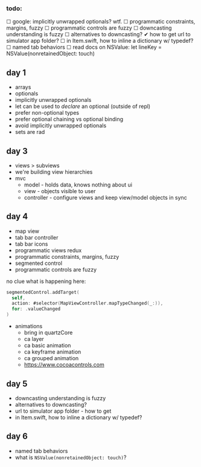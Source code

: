 ### todo:

☐ google: implicitly unwrapped optionals? wtf.
☐ programmatic constraints, margins, fuzzy
☐ programmatic controls are fuzzy
☐ downcasting understanding is fuzzy
☐ alternatives to downcasting?
✔ how to get url to simulator app folder?
☐ in Item.swift, how to inline a dictionary w/ typedef?
☐ named tab behaviors
☐ read docs on NSValue: let lineKey = NSValue(nonretainedObject: touch)

## day 1

- arrays
- optionals
- implicitly unwrapped optionals
- let can be used to _declare_ an optional (outside of repl)
- prefer non-optional types
- prefer optional chaining vs optional binding
- avoid implicitly unwrapped optionals
- sets are rad

## day 3

- views > subviews
- we're building view hierarchies
- mvc
  - model - holds data, knows nothing about ui
  - view - objects visible to user
  - controller - configure views and keep view/model objects in sync

## day 4

- map view
- tab bar controller
- tab bar icons
- programmatic views redux
- programmatic constraints, margins, fuzzy
- segmented control
- programmatic controls are fuzzy

no clue what is happening here:
```swift
segmentedControl.addTarget(
  self,
  action: #selector(MapViewController.mapTypeChanged(_:)),
  for: .valueChanged
)
```

- animations
  - bring in quartzCore
  - ca layer
  - ca basic animation
  - ca keyframe animation
  - ca grouped animation
  - https://www.cocoacontrols.com

## day 5

- downcasting understanding is fuzzy
- alternatives to downcasting?
- url to simulator app folder - how to get
- in Item.swift, how to inline a dictionary w/ typedef?

## day 6

- named tab behaviors
- what is `NSValue(nonretainedObject: touch)`?
